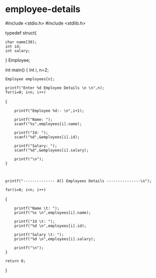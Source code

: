 # employee-details

#include <stdio.h>
#include <stdlib.h>
 
typedef struct{
 
    char name[30];
    int id;
    int salary;
 
}
 Employee;
 
int main()
{
    int i, n=2;
 
    Employee employees[n];
 
    printf("Enter %d Employee Details \n \n",n);
    for(i=0; i<n; i++)
{
 
        printf("Employee %d:- \n",i+1);
        
        printf("Name: ");
        scanf("%s",employees[i].name);
        
        printf("Id: ");
        scanf("%d",&employees[i].id);
        
        printf("Salary: ");
        scanf("%d",&employees[i].salary);
 
        printf("\n");
    }
 
    
 
    printf("-------------- All Employees Details ---------------\n");
 
    for(i=0; i<n; i++)
{
 
        printf("Name \t: ");
        printf("%s \n",employees[i].name);
 
        printf("Id \t: ");
        printf("%d \n",employees[i].id);
 
        printf("Salary \t: ");
        printf("%d \n",employees[i].salary);
 
        printf("\n");
    }
 
    return 0;
 
}
